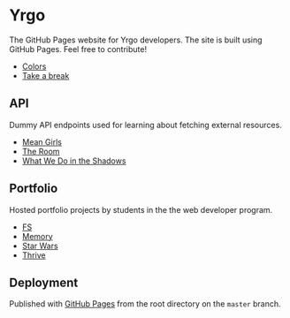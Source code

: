 # Yrgo

The GitHub Pages website for Yrgo developers. The site is built using GitHub Pages. Feel free to contribute!

- [Colors](https://yrgo.github.io/colors)
- [Take a break](https://yrgo.github.io/break)

## API

Dummy API endpoints used for learning about fetching external resources.

- [Mean Girls](https://yrgo.github.io/api/movies/mean-girls.json)
- [The Room](https://yrgo.github.io/api/movies/the-room.json)
- [What We Do in the Shadows](https://yrgo.github.io/api/movies/what-we-do-in-the-shadows.json)

## Portfolio

Hosted portfolio projects by students in the the web developer program.

- [FS](https://yrgo.github.io/portfolio/fs)
- [Memory](https://yrgo.github.io/portfolio/memory)
- [Star Wars](https://yrgo.github.io/portfolio/star-wars)
- [Thrive](https://yrgo.github.io/portfolio/thrive)

## Deployment

Published with [GitHub Pages](https://help.github.com/en/articles/configuring-a-publishing-source-for-github-pages#publishing-your-github-pages-site-from-a-docs-folder-on-your-master-branch) from the root directory on the `master` branch.
